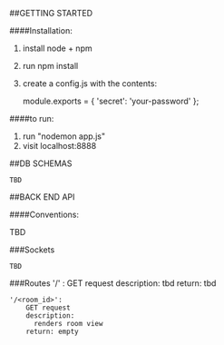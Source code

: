 
##GETTING STARTED

####Installation:
1. install node + npm
2. run npm install
3. create a config.js with the contents:
    
    module.exports = {
     'secret': 'your-password'
    };

####to run:
1. run "nodemon app.js"
2. visit localhost:8888


##DB SCHEMAS

    TBD

##BACK END API

####Conventions:

TBD

###Sockets
    
    TBD

###Routes
    '/' :
        GET request
        description:
            tbd
        return:
            tbd            

    '/<room_id>': 
        GET request
        description:
          renders room view 
        return: empty
